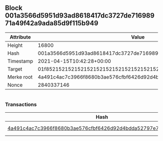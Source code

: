 ## Block 001a3566d5951d93ad8618417dc3727de71698971a49f42a9ada85d9f115b949

Attribute | Value
--- | ---
Height | 16800
Hash | 001a3566d5951d93ad8618417dc3727de71698971a49f42a9ada85d9f115b949
Timestamp | 2021-04-15T10:42:28+00:00
Target | 01f8521521521521521521521521521521521521521521521521521521521521
Merke root | 4a491c4ac7c3966f8680b3ae576cfbf6426d92d4bdda52797e7529cffb582801
Nonce | 2840337146

```

```

### Transactions

Hash | Amount
--- | ---
[4a491c4ac7c3966f8680b3ae576cfbf6426d92d4bdda52797e7529cffb582801](4a491c4ac7c3966f8680b3ae576cfbf6426d92d4bdda52797e7529cffb582801.md) | 10.00000000 SKEPTI 
